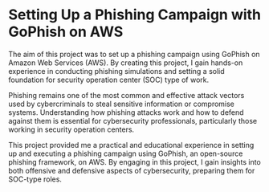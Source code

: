 # Setting Up a Phishing Campaign with GoPhish on AWS

The aim of this project was to set up a phishing campaign using GoPhish on Amazon Web Services (AWS). By creating this project, I gain hands-on experience in conducting phishing simulations and setting a solid foundation for security operation center (SOC) type of work. 

Phishing remains one of the most common and effective attack vectors used by cybercriminals to steal sensitive information or compromise systems. Understanding how phishing attacks work and how to defend against them is essential for cybersecurity professionals, particularly those working in security operation centers.

This project provided me a  practical and educational experience in setting up and executing a phishing campaign using GoPhish, an open-source phishing framework, on AWS. By engaging in this project, I gain insights into both offensive and defensive aspects of cybersecurity, preparing them for SOC-type roles.

